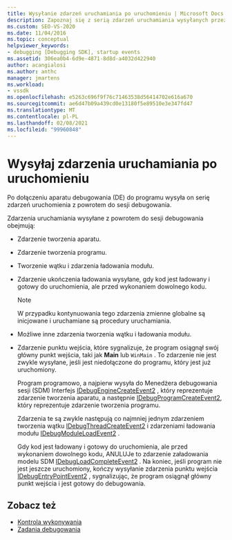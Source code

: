 ```yaml
---
title: Wysyłanie zdarzeń uruchamiania po uruchomieniu | Microsoft Docs
description: Zapoznaj się z serią zdarzeń uruchamiania wysyłanych przez aparat debugowania do sesji debugowania po dołączeniu aparatu debugowania do programu.
ms.custom: SEO-VS-2020
ms.date: 11/04/2016
ms.topic: conceptual
helpviewer_keywords:
- debugging [Debugging SDK], startup events
ms.assetid: 306ea0b4-6d9e-4871-8d8d-a4032d422940
author: acangialosi
ms.author: anthc
manager: jmartens
ms.workload:
- vssdk
ms.openlocfilehash: e5263c696f9f76c71463538d56414702e616a670
ms.sourcegitcommit: ae6d47b09a439cd0e13180f5e89510e3e347fd47
ms.translationtype: MT
ms.contentlocale: pl-PL
ms.lasthandoff: 02/08/2021
ms.locfileid: "99960848"
---
```

# <a name="send-startup-events-after-a-launch"></a>Wysyłaj zdarzenia uruchamiania po uruchomieniu
Po dołączeniu aparatu debugowania (DE) do programu wysyła on serię zdarzeń uruchomienia z powrotem do sesji debugowania.

 Zdarzenia uruchamiania wysyłane z powrotem do sesji debugowania obejmują:

- Zdarzenie tworzenia aparatu.

- Zdarzenie tworzenia programu.

- Tworzenie wątku i zdarzenia ładowania modułu.

- Zdarzenie ukończenia ładowania wysyłane, gdy kod jest ładowany i gotowy do uruchomienia, ale przed wykonaniem dowolnego kodu.

  > [!NOTE]
  > W przypadku kontynuowania tego zdarzenia zmienne globalne są inicjowane i uruchamiane są procedury uruchamiania.

- Możliwe inne zdarzenia tworzenia wątku i ładowania modułu.

- Zdarzenie punktu wejścia, które sygnalizuje, że program osiągnął swój główny punkt wejścia, taki jak **Main** lub `WinMain` . To zdarzenie nie jest zwykle wysyłane, jeśli jest niedołączone do programu, który jest już uruchomiony.

  Program programowo, a najpierw wysyła do Menedżera debugowania sesji (SDM) Interfejs [IDebugEngineCreateEvent2](../../extensibility/debugger/reference/idebugenginecreateevent2.md) , który reprezentuje zdarzenie tworzenia aparatu, a następnie [IDebugProgramCreateEvent2](../../extensibility/debugger/reference/idebugprogramcreateevent2.md), który reprezentuje zdarzenie tworzenia programu.

  Zdarzenia te są zwykle następują co najmniej jednym zdarzeniem tworzenia wątku [IDebugThreadCreateEvent2](../../extensibility/debugger/reference/idebugthreadcreateevent2.md) i zdarzeniami ładowania modułu [IDebugModuleLoadEvent2](../../extensibility/debugger/reference/idebugmoduleloadevent2.md) .

  Gdy kod jest ładowany i gotowy do uruchomienia, ale przed wykonaniem dowolnego kodu, ANULUJe to zdarzenie załadowania modelu SDM [IDebugLoadCompleteEvent2](../../extensibility/debugger/reference/idebugloadcompleteevent2.md) . Na koniec, jeśli program nie jest jeszcze uruchomiony, kończy wysyłanie zdarzenia punktu wejścia [IDebugEntryPointEvent2](../../extensibility/debugger/reference/idebugentrypointevent2.md) , sygnalizując, że program osiągnął główny punkt wejścia i jest gotowy do debugowania.

## <a name="see-also"></a>Zobacz też
- [Kontrola wykonywania](../../extensibility/debugger/control-of-execution.md)
- [Zadania debugowania](../../extensibility/debugger/debugging-tasks.md)
